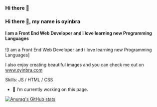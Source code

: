### Hi there 👋

### Hi there 👋, my name is oyinbra
#### I am a Front End Web Developer and i love learning new Programming Languages
![I am a Front End Web Developer and i love learning new Programming Languages]

I also enjoy creating beautiful images and you can check me out on www.oyinbra.com

Skills: JS / HTML / CSS

- 🔭 I’m currently working on this page. 

[![Anurag's GitHub stats](https://github-readme-stats.vercel.app/api?username=oyinbra)](https://github.com/anuraghazra/github-readme-stats)

<!--
**Oyinbra/oyinbra** is a ✨ _special_ ✨ repository because its `README.md` (this file) appears on your GitHub profile.

Here are some ideas to get you started:

- 🔭 I’m currently working on ...
- 🌱 I’m currently learning ...
- 👯 I’m looking to collaborate on ...
- 🤔 I’m looking for help with ...
- 💬 Ask me about ...
- 📫 How to reach me: ...
- 😄 Pronouns: ...
- ⚡ Fun fact: ...
-->
